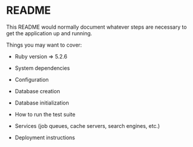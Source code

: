 # README

This README would normally document whatever steps are necessary to get the
application up and running.

Things you may want to cover:

* Ruby version => 5.2.6

* System dependencies

* Configuration

* Database creation

* Database initialization

* How to run the test suite

* Services (job queues, cache servers, search engines, etc.)

* Deployment instructions
